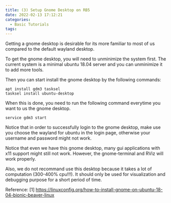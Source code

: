 ```yaml
---
title: (3) Setup Gnome Desktop on RB5
date: 2022-02-13 17:12:21
categories:
  - Basic Tutorials
tags:
---
```


Getting a gnome desktop is desirable for its more familiar to most of us compared to the default wayland desktop. 

To get the gnome desktop, you will need to unminimize the system first. The current system is a minimal ubuntu 18.04 server and you can unminimize it to add more tools.

Then you can start install the gnome desktop by the following commands:

```
apt install gdm3 tasksel
tasksel install ubuntu-desktop
```

When this is done, you need to run the following command everytime you want to us the gnome desktop.

```
service gdm3 start
```

Notice that in order to successfully login to the gnome desktop, make use you choose the wayland for ubuntu in the login page, otherwise your username and password might not work.

Notice that even we have this gnome desktop, many gui applications with x11 support might still not work. However, the gnome-terminal and RViz will work properly.

Also, we do not recommand use this desktop because it takes a lot of computation (300-400% cpu!!!). It should only be used for visualization and debugging purpose for a short period of time.

Reference:
[1] https://linuxconfig.org/how-to-install-gnome-on-ubuntu-18-04-bionic-beaver-linux